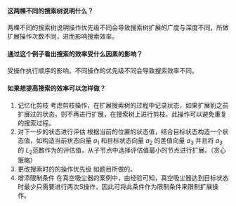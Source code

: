 #### 这两棵不同的搜索树说明什么？

两棵不同的搜索树说明操作优先级不同会导致搜索树扩展的广度与深度不同，所做扩展操作次数不同，进而影响搜索效率。

#### 通过这个例子看出搜索的效率受什么因素的影响？

受操作执行顺序的影响。不同操作的优先级不同会导致搜索效率不同。

#### 如果想提高搜索的效率可以怎样做？

1. 记忆化剪枝
   考虑剪枝操作，在扩展搜索树的过程中记录状态，如果扩展到之前扩展过的状态，则不再进行扩展，在搜索树上进行剪枝。此操作可以避免重复的搜索过程。
2. 对下一步的状态进行评估
   根据当前的位置的状态值，结合目标状态构造一个状态值，如构造当前状态向量 $a_1$ 和目标状态向量 $a_2$ 的差值向量 $a_3$ 并且将 $a_3$ 的 $L_2$范数作为的评估值，从子节点中选择评估值最小的节点进行扩展。（贪心策略）
3. 更改搜索时的的操作优先级
   如题目所做的。
4. 增添限制条件
   在真空吸尘器的案例中，由经验可知，真空吸尘器达到目标状态时最少只需要进行两次S操作，因此可将此条件作为限制条件来限制扩展操作。
   